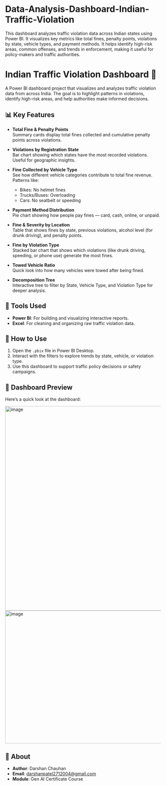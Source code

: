 # Data-Analysis-Dashboard-Indian-Traffic-Violation
This dashboard analyzes traffic violation data across Indian states using Power BI. It visualizes key metrics like total fines, penalty points, violations by state, vehicle types, and payment methods. It helps identify high-risk areas, common offenses, and trends in enforcement, making it useful for policy-makers and traffic authorities.
# Indian Traffic Violation Dashboard 🚦

A Power BI dashboard project that visualizes and analyzes traffic violation data from across India. The goal is to highlight patterns in violations, identify high-risk areas, and help authorities make informed decisions.

## 📊 Key Features

- **Total Fine & Penalty Points**  
  Summary cards display total fines collected and cumulative penalty points across violations.

- **Violations by Registration State**  
  Bar chart showing which states have the most recorded violations. Useful for geographic insights.

- **Fine Collected by Vehicle Type**  
  See how different vehicle categories contribute to total fine revenue. Patterns like:
  - Bikes: No helmet fines
  - Trucks/Buses: Overloading
  - Cars: No seatbelt or speeding

- **Payment Method Distribution**  
  Pie chart showing how people pay fines — card, cash, online, or unpaid.

- **Fine & Severity by Location**  
  Table that shows fines by state, previous violations, alcohol level (for drunk driving), and penalty points.

- **Fine by Violation Type**  
  Stacked bar chart that shows which violations (like drunk driving, speeding, or phone use) generate the most fines.

- **Towed Vehicle Ratio**  
  Quick look into how many vehicles were towed after being fined.

- **Decomposition Tree**  
  Interactive tree to filter by State, Vehicle Type, and Violation Type for deeper analysis.

## 📂 Tools Used

- **Power BI**: For building and visualizing interactive reports.
- **Excel**: For cleaning and organizing raw traffic violation data.

## 🚀 How to Use

1. Open the `.pbix` file in Power BI Desktop.
2. Interact with the filters to explore trends by state, vehicle, or violation type.
3. Use this dashboard to support traffic policy decisions or safety campaigns.

## 📸 Dashboard Preview

Here’s a quick look at the dashboard:

<img width="1219" height="660" alt="image" src="https://github.com/user-attachments/assets/4216be91-d022-4ca7-b17d-f3ca6accf924" />
<img width="722" height="429" alt="image" src="https://github.com/user-attachments/assets/54ba733c-33b2-4774-9c3b-ab6a9b7f4408" />




## 📌 About

- **Author**: Darshan Chauhan  
- **Email**: darshanpatel2712004@gmail.com  
- **Module**: Gen AI Certificate Course

